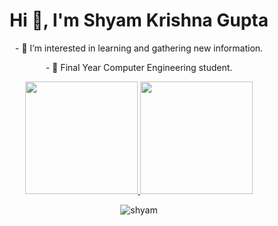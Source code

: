 
<h1 align="center">Hi 👋, I'm Shyam Krishna Gupta </h1>

<p align="center">- 👀 I’m interested in learning and gathering new information.</p>
<p align="center">- 🌱 Final Year Computer Engineering student.</p>

<p align="center">
<a href="https://github.com/anshgupta00">
  <img height="180em" src="https://github-readme-stats-eight-theta.vercel.app/api?username=anshgupta00&show_icons=true&theme=algolia&include_all_commits=true&count_private=true"/>
  <img height="180em" src="https://github-readme-stats-eight-theta.vercel.app/api/top-langs/?username=anshgupta00&layout=compact&langs_count=8&theme=algolia"/>
</a>
</p>

<p align="center"><img align="center" src="https://github-readme-streak-stats.herokuapp.com/?user=anshgupta00&" alt="shyam" /></p>


<!---
anshgupta00/anshgupta00 is a ✨ special ✨ repository because its `README.md` (this file) appears on your GitHub profile.
You can click the Preview link to take a look at your changes.
--->
